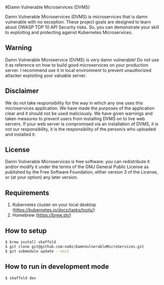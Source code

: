 #Damn Vulnerable Microservices (DVMS)

Damn Vulnerable Microservices (DVMS) is microservices that is damn vulnerable with no exception. These project goals are designed to learn about OWASP TOP 10 API Security risks. So, you can demonstrate your skill to exploiting and protecting against Kubernetes Microservices.

## Warning
Damn Vulnerable Microservice (DVMS) is very damn vulnerable! Do not use it as reference on how to build good microservices on your production server. I recommend use it in local environment to prevent unauthorized attacker exploiting your valuable server.

## Disclaimer
We do not take responsibility for the way in which any one uses this microservices application. We have made the purposes of the application clear and it should not be used maliciously. We have given warnings and taken measures to prevent users from installing DVMS on to live web servers. If your web server is compromised via an installation of DVMS, it is not our responsibility, it is the responsibility of the person/s who uploaded and installed it.

## License
Damn Vulnerable Microservices is free software: you can redistribute it and/or modify it under the terms of the GNU General Public License as published by the Free Software Foundation, either version 3 of the License, or (at your option) any later version.

## Requirements
1. Kubernetes cluster on your local desktop (https://kubernetes.io/docs/tasks/tools/)
2. Homebrew (https://brew.sh/)

## How to setup

```bash
$ brew install skaffold
$ git clone git@github.com:ne0z/DamnVulnerableMicroServices.git
$ git submodule update --init
```

## How to run in development mode
```bash
$ skaffold dev
```


